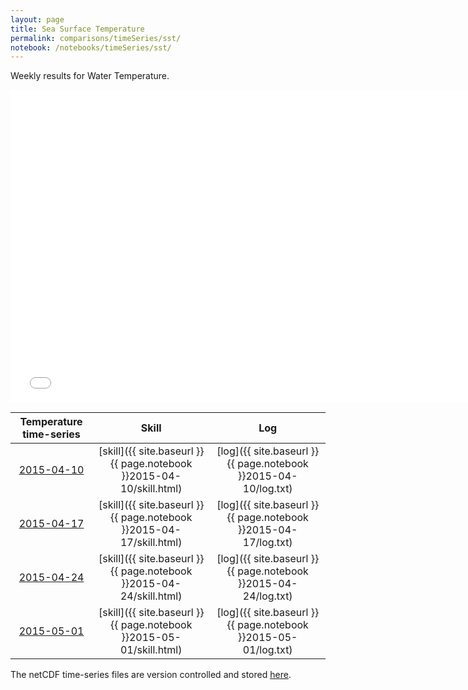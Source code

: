```yaml
---
layout: page
title: Sea Surface Temperature
permalink: comparisons/timeSeries/sst/
notebook: /notebooks/timeSeries/sst/
---
```


Weekly results for Water Temperature.

<iframe width="750" height="500" frameBorder="0" src="{{ site.baseurl }}{{ page.notebook }}2015-05-01/mapa.html" name="iframe"> <p>Your browser does not support iframes.</p> </iframe>


| Temperature time-series                                                                            | Skill                                                                | Log                                                            |
|:--------------------------------------------------------------------------------------------------:|:--------------------------------------------------------------------:|:--------------------------------------------------------------:|
| <a href="{{ site.baseurl }}{{ page.notebook }}2015-04-10/mapa.html" target="iframe">2015-04-10</a> | [skill]({{ site.baseurl }}{{ page.notebook }}2015-04-10/skill.html)  | [log]({{ site.baseurl }}{{ page.notebook }}2015-04-10/log.txt) |
| <a href="{{ site.baseurl }}{{ page.notebook }}2015-04-17/mapa.html" target="iframe">2015-04-17</a> | [skill]({{ site.baseurl }}{{ page.notebook }}2015-04-17/skill.html)  | [log]({{ site.baseurl }}{{ page.notebook }}2015-04-17/log.txt) |
| <a href="{{ site.baseurl }}{{ page.notebook }}2015-04-24/mapa.html" target="iframe">2015-04-24</a> | [skill]({{ site.baseurl }}{{ page.notebook }}2015-04-24/skill.html)  | [log]({{ site.baseurl }}{{ page.notebook }}2015-04-24/log.txt) |
| <a href="{{ site.baseurl }}{{ page.notebook }}2015-05-01/mapa.html" target="iframe">2015-05-01</a> | [skill]({{ site.baseurl }}{{ page.notebook }}2015-05-01/skill.html)  | [log]({{ site.baseurl }}{{ page.notebook }}2015-05-01/log.txt) |

The netCDF time-series files are version controlled and stored [here](https://github.com/ocefpaf/secoora/tree/gh-pages/notebooks/timeSeries/sst).
